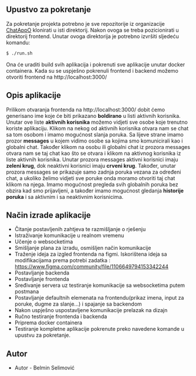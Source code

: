
## Upustvo za pokretanje

Za pokretanje projekta potrebno je sve repozitorije iz organizacije [ChatAppO](https://github.com/ChatAppO) klonirati u isti direktorij.
Nakon ovoga se treba pozicionirati u direktorij frontend. Unutar ovoga direktorija je potrebno izvršiti sljedeću komandu:

```bash
$ ./run.sh 
```
Ona će uraditi build svih aplikacija i pokrenuti sve aplikacije unutar docker containera.
Kada su se uspješno pokrenuli frontend i backend možemo otvoriti frontend na http://localhost:3000/

## Opis aplikacije

Prilikom otvaranja frontenda na http://localhost:3000/ dobit ćemo generisano ime koje će biti prikazano **boldirano** u listi aktivnih korisnika.
Unutar ove liste **aktivnih korisnika** možemo vidjeti sve osobe koje trenutno koriste aplikaciju. Klikom na nekog od aktivnih korisnika otvara nam se chat sa tom osobom i imamo mogućnost slanja poruka.
Sa lijeve strane imamo prozor **messages** u kojem vidimo osobe sa kojima smo komunicirali kao i globalni chat.
Također klikom na osobu ili globalni chat iz prozora messages otvara nam se taj chat kao što se otvara i klikom na aktivnog korisnika iz liste aktivnih korisnika.
Unutar prozora messages aktivni korisnici imaju **zeleni krug**, dok neaktivni korisnici imaju **crveni krug**.
Također, unutar prozora messages se prikazuje samo zadnja poruka vezana za određeni chat, a ukoliko želimo vidjeti sve poruke onda moramo otvoriti taj chat klikom na njega.
Imamo mogućnost pregleda svih globalnih poruka bez obzira kad smo prijavljeni, a također imamo mogućnost gledanja **historije poruka** i sa aktivnim i sa neaktivnim korisnicima.

## Način izrade aplikacije

- Čitanje postavljenih zahtjeva te razmišljanje o rješenju
- Istraživanje komunikacije u realnom vremenu
- Učenje o websocketima
- Smišljanje plana za izradu, osmišljen način komunikacije
- Traženje ideja za izgled frontenda na figmi. Iskorištena ideja sa modifikacijama prema potrebi zadatka : https://www.figma.com/community/file/1106649794153342244
- Postavljanje backenda
- Postavljanje frontenda
- Sređivanje servera uz testiranje komunikacije sa websocketima putem postmana
- Postavljanje defaultnih elemenata na frontendu(prikaz imena, input za poruke, dugme za slanje...) i spajanje sa backendom
- Nakon uspješno uspostavljene komunikacije prelazak na dizajn
- Ručno testiranje frontenda i backenda
- Priprema docker containera
- Testiranje kompletne aplikacije pokrenute preko navedene komande u upustvu za pokretanje.

## Autor

- Autor - Belmin Selimović

